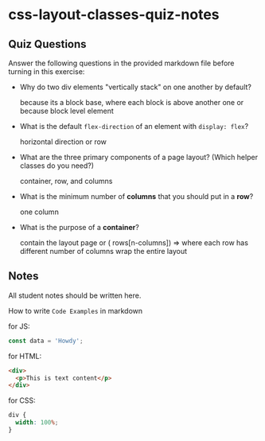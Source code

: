 # css-layout-classes-quiz-notes

## Quiz Questions

Answer the following questions in the provided markdown file before turning in this exercise:

- Why do two div elements "vertically stack" on one another by default?

  because its a block base, where each block is above another one or because block level element

- What is the default `flex-direction` of an element with `display: flex`?

  horizontal direction or row

- What are the three primary components of a page layout? (Which helper classes do you need?)

  container, row, and columns

- What is the minimum number of **columns** that you should put in a **row**?

  one column

- What is the purpose of a **container**?

  contain the layout page or ( rows[n-columns]) => where each row has different number of columns
  wrap the entire layout

## Notes

All student notes should be written here.

How to write `Code Examples` in markdown

for JS:

```javascript
const data = 'Howdy';
```

for HTML:

```html
<div>
  <p>This is text content</p>
</div>
```

for CSS:

```css
div {
  width: 100%;
}
```
